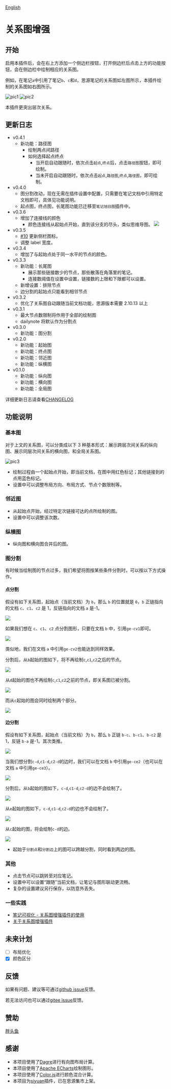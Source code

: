 [English](https://github.com/shenjinglei/siyuan-plugin-graph-enhance/blob/main/README.md)

# 关系图增强

## 开始

启用本插件后，会在右上方添加一个侧边栏按钮，打开侧边栏后点击上方的功能按钮，会在侧边栏中绘制相应的关系图。

例如，在笔记`a`中引用了笔记`b`、`c`和`d`，思源笔记的关系图如左图所示，本插件绘制的关系图如右图所示。

![pic1](https://z1.ax1x.com/2023/10/20/piFpacQ.png) ![pic2](https://z1.ax1x.com/2023/10/20/piFpN9S.png)

本插件更突出层次关系。

## 更新日志

- v0.4.1
  - 新功能：路径图
    - 绘制两点间路径
    - 如何选择起点终点
      - 当开启自动跟随时，依次点击`起点`,`终点`后，点击`路径图`按钮，即可绘制。
      - 当未开启自动跟随时，依次点击`起点`,`路径图`,`终点`,`路径图`，即可绘制。
- v0.4.0
  - 图分割改动，现在无需在插件设置中配置，只需要在笔记文档中引用特定文档即可，具体见功能说明。
  - 起点图，终点图，长尾图功能已迁移至`笔记旭日图`插件中。
- v0.3.6
  - 增加了连接线的颜色
    - 颜色连接线从起始点开始，直到该分支的尽头，类似思维导图。
      ![](https://z1.ax1x.com/2023/12/07/pig5hc9.png)
- v0.3.5
  - [#10](https://github.com/shenjinglei/siyuan-plugin-graph-enhance/issues/10) 更新侧栏图标。
  - 调整 label 宽度。
- v0.3.4
  - 增加了与起始点处于同一水平的节点的颜色。
- v0.3.3
  - 新功能：长尾图
    - 展示那些链接数少的节点，那些散落在角落里的笔记。
    - 连接数阈值在设置中设置，链接数的上限和下限都可以设置。
  - 新增设置：排除节点
  - 边分割的起始点只能看到相邻节点
- v0.3.2
  - 优化了关系图自动跟随当前文档功能，思源版本需要 2.10.13 以上
- v0.3.1
  - 最大节点数限制将作用于全部的绘制图
  - dailynote 将默认作为分割点
- v0.3.0
  - 新功能：图分割
- v0.2.0
  - 新功能：起始图
  - 新功能：终点图
  - 新功能：邻近图
  - 新功能：纵横图
- v0.1.0
  - 新功能：纵向图
  - 新功能：横向图
  - 新功能：全局图

详细更新日志请查看[CHANGELOG](./CHANGELOG.md)

## 功能说明

### 基本图

对于上文的关系图，可以分类成以下 3 种基本形式：展示跨层次间关系的纵向图、展示同层次间关系的横向图，和全局关系图。

![pic3](https://z1.ax1x.com/2023/10/20/piFScyd.png)

- 绘制过程由一个起始点开始，即当前文档，在图中用红色标记；其他链接到的点用蓝色标记。
- 设置中可以调整布局方向、布局方式、节点个数限制等。

### 邻近图

- 从起始点开始，经过特定次链接可达的点所绘制的图。
- 设置中可以调整该次数。

### 纵横图

- 纵向图和横向图合并后的图。

### 图分割

有时候当绘制图的节点过多，我们希望将图按某些条件分割时，可以按以下方式操作。

#### 点分割

假设有如下关系图，起始点（当前文档）为 `b`，那么 `b` 的位置就是 `0`，`b` 正链指向的文档 `c`、`c1`、`c2` 是 1，反链指向的文档 `a` 是-1。

![](https://s11.ax1x.com/2023/12/13/pif626I.png)

如果我们想在 `c`、`c1`、`c2` 点分割图形，只要在文档 `b` 中，引用`ge-cv1`即可。

![](https://s11.ax1x.com/2023/12/13/pifcd3j.png)

类似地，我们在文档 `a` 中引用`ge-cv2`也能达到同样效果。

分割后，从`b`起始的图如下，将不再绘制`c`,`c1`,`c2`之后的节点。

![](https://s11.ax1x.com/2023/12/13/pifcRC4.png)

从`d`起始的图也不再绘制`c`,`c1`,`c2`之前的节点，即关系图已被分割。

![](https://s11.ax1x.com/2023/12/13/pifchvR.png)

而从`c`起始的图会同时绘制两个部分。

![](https://s11.ax1x.com/2023/12/13/pifcHUO.png)

#### 边分割

假设有如下关系图，起始点（当前文档）为 `b`，那么 `b` 正链 `b-c`、`b-c1`、`b-c2` 是 1，反链 `b-a` 是-1。其次类推。

![](https://s11.ax1x.com/2023/12/13/pifgFPg.png)

当我们想分割`c-d`,`c1-d`,`c2-d`的边时，我们可以在文档 `b` 中引用`ge-ce2`（也可以在文档 `a` 中引用`ge-ce3`）。

![](https://s11.ax1x.com/2023/12/13/pifgcLt.png)

分割后，从`b`起始的图如下，`c-d`,`c1-d`,`c2-d`的边不会绘制了。

![](https://s11.ax1x.com/2023/12/13/pifg2eP.png)

从`e`起始的图如下，`c-d`,`c1-d`,`c2-d`的边也不会绘制了。

![](https://s11.ax1x.com/2023/12/13/pifISNq.png)

从`c`起始的图，将会绘制`c-d`的边。

![](https://s11.ax1x.com/2023/12/13/pifICCV.png)

- 起始于`分割点`和`分割边`上的图可以跨越分割，同时看到两边的图。

### 其他

- 点击节点可以跳转至对应笔记。
- 设置中可以设置“跟随”当前文档，让笔记与图形联动更流畅。
- 复杂的设置建议另行保存，以防意外丢失。

### 一些实践

- [笔记可视化 - 关系图增强插件的使用](https://ld246.com/article/1696579047798)
- [关于关系图增强插件](https://ld246.com/article/1702042778713)

## 未来计划

- [ ] 布局优化
- [x] 颜色区分

## 反馈

如果有问题、建议等可通过[github issue](https://github.com/shenjinglei/siyuan-plugin-graph-enhance/issues)反馈。

若无法访问也可以通过[gitee issue](https://gitee.com/shenjinglei/siyuan-plugin-graph-enhance/issues)反馈。

## 赞助

[胖头鱼](https://afdian.net/a/shenjinglei)

## 感谢

- 本项目使用了[Dagre](https://github.com/dagrejs/dagre)进行有向图布局计算。
- 本项目使用了[Apache ECharts](https://echarts.apache.org/en/index.html)绘制图形。
- 本项目使用了[Color.js](https://github.com/color-js/color.js)进行颜色混合计算。
- 本项目为[siyuan](https://github.com/siyuan-note/siyuan)插件，已在思源集市上架。
